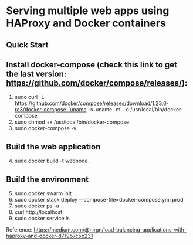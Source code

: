 Serving multiple web apps using HAProxy and Docker containers
=============================================================

## Quick Start

## Install docker-compose (check this link to get the last version: https://github.com/docker/compose/releases/):
1. sudo curl -L https://github.com/docker/compose/releases/download/1.23.0-rc3/docker-compose-`uname -s`-`uname -m` -o /usr/local/bin/docker-compose
2. sudo chmod +x /usr/local/bin/docker-compose
3. sudo docker-compose -v 

## Build the web application
4. sudo docker build -t webnode .

## Build the environment
5. sudo docker swarm init
6. sudo docker stack deploy --compose-file=docker-compose.yml prod
7. sudo docker ps -a
8. curl http://localhost
9. sudo docker service ls


Reference: https://medium.com/@nirgn/load-balancing-applications-with-haproxy-and-docker-d719b7c5b231
